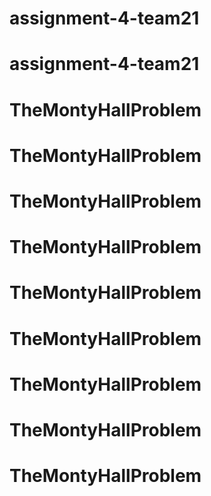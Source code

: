 # assignment-4-team21
# assignment-4-team21
# TheMontyHallProblem
# TheMontyHallProblem
# TheMontyHallProblem
# TheMontyHallProblem
# TheMontyHallProblem
# TheMontyHallProblem
# TheMontyHallProblem
# TheMontyHallProblem
# TheMontyHallProblem
